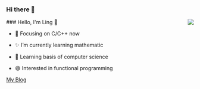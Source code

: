 
### Hi there 👋
<!--
**shaijing/shaijing** is a ✨ _special_ ✨ repository because its `README.md` (this file) appears on your GitHub profile.
Here are some ideas to get you started:
- 🔭 I’m currently working on ...
- 🌱 I’m currently learning ...
- 👯 I’m looking to collaborate on ...
- 🤔 I’m looking for help with ...
- 💬 Ask me about ...
- 📫 How to reach me: ...
- 😄 Pronouns: ...
- ⚡ Fun fact: ...
-->
<img align="right" src="https://github-readme-stats.vercel.app/api?username=shaijing&show_icons=true&icon_color=CE1D2D&text_color=718096&bg_color=ffffff&hide_title=true" />
### Hello, I'm Ling 👋

- :orange_book: Focusing on C/C++ now

- ✨ I’m currently learning mathematic

- 🌱 Learning basis of computer science

- 😄 Interested in functional programming

[My Blog](https://www.etamin.xyz)
